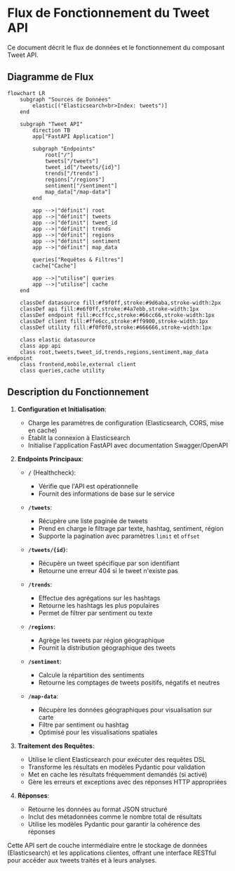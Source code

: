 # Flux de Fonctionnement du Tweet API

Ce document décrit le flux de données et le fonctionnement du composant Tweet API.

## Diagramme de Flux

```mermaid
flowchart LR
    subgraph "Sources de Données"
        elastic[("Elasticsearch<br>Index: tweets")]
    end
    
    subgraph "Tweet API"
        direction TB
        app["FastAPI Application"]
        
        subgraph "Endpoints"
            root["/"]
            tweets["/tweets"]
            tweet_id["/tweets/{id}"]
            trends["/trends"]
            regions["/regions"]
            sentiment["/sentiment"]
            map_data["/map-data"]
        end
        
        app -->|"définit"| root
        app -->|"définit"| tweets
        app -->|"définit"| tweet_id
        app -->|"définit"| trends
        app -->|"définit"| regions
        app -->|"définit"| sentiment
        app -->|"définit"| map_data
        
        queries["Requêtes & Filtres"]
        cache["Cache"]
        
        app -->|"utilise"| queries
        app -->|"utilise"| cache
    end
    
    classDef datasource fill:#f9f0ff,stroke:#9d6aba,stroke-width:2px
    classDef api fill:#e6f0ff,stroke:#4a7ebb,stroke-width:1px
    classDef endpoint fill:#ccffcc,stroke:#66cc66,stroke-width:1px
    classDef client fill:#ffe6cc,stroke:#ff9900,stroke-width:1px
    classDef utility fill:#f0f0f0,stroke:#666666,stroke-width:1px
    
    class elastic datasource
    class app api
    class root,tweets,tweet_id,trends,regions,sentiment,map_data endpoint
    class frontend,mobile,external client
    class queries,cache utility
```

## Description du Fonctionnement

1. **Configuration et Initialisation**:
   - Charge les paramètres de configuration (Elasticsearch, CORS, mise en cache)
   - Établit la connexion à Elasticsearch
   - Initialise l'application FastAPI avec documentation Swagger/OpenAPI

2. **Endpoints Principaux**:

   - **`/`** (Healthcheck):
     - Vérifie que l'API est opérationnelle
     - Fournit des informations de base sur le service

   - **`/tweets`**:
     - Récupère une liste paginée de tweets
     - Prend en charge le filtrage par texte, hashtag, sentiment, région
     - Supporte la pagination avec paramètres `limit` et `offset`

   - **`/tweets/{id}`**:
     - Récupère un tweet spécifique par son identifiant
     - Retourne une erreur 404 si le tweet n'existe pas

   - **`/trends`**:
     - Effectue des agrégations sur les hashtags
     - Retourne les hashtags les plus populaires
     - Permet de filtrer par sentiment ou texte

   - **`/regions`**:
     - Agrège les tweets par région géographique
     - Fournit la distribution géographique des tweets

   - **`/sentiment`**:
     - Calcule la répartition des sentiments
     - Retourne les comptages de tweets positifs, négatifs et neutres

   - **`/map-data`**:
     - Récupère les données géographiques pour visualisation sur carte
     - Filtre par sentiment ou hashtag
     - Optimisé pour les visualisations spatiales

3. **Traitement des Requêtes**:
   - Utilise le client Elasticsearch pour exécuter des requêtes DSL
   - Transforme les résultats en modèles Pydantic pour validation
   - Met en cache les résultats fréquemment demandés (si activé)
   - Gère les erreurs et exceptions avec des réponses HTTP appropriées

4. **Réponses**:
   - Retourne les données au format JSON structuré
   - Inclut des métadonnées comme le nombre total de résultats
   - Utilise les modèles Pydantic pour garantir la cohérence des réponses

Cette API sert de couche intermédiaire entre le stockage de données (Elasticsearch) et les applications clientes, offrant une interface RESTful pour accéder aux tweets traités et à leurs analyses.
